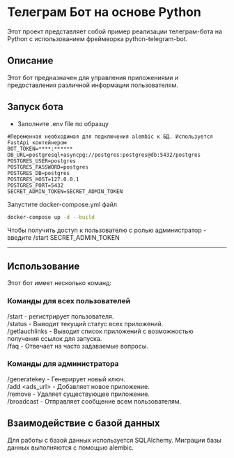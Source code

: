# Телеграм Бот на основе Python
Этот проект представляет собой пример реализации телеграм-бота на Python с использованием фреймворка python-telegram-bot.

## Описание
Этот бот предназначен для управления приложениями и предоставления различной информации пользователям.


## Запуск бота
- Заполните .env file по образцу

```.env
#Переменная необходимая для подключения alembic к БД. Используется FastApi контейнером
BOT_TOKEN=****:******
DB_URL=postgresql+asyncpg://postgres:postgres@db:5432/postgres
POSTGRES_USER=postgres
POSTGRES_PASSWORD=postgres
POSTGRES_DB=postgres
POSTGRES_HOST=127.0.0.1
POSTGRES_PORT=5432
SECRET_ADMIN_TOKEN=SECRET_ADMIN_TOKEN
```

Запустите docker-compose.yml файл
```bash
docker-compose up -d --build  
```
Чтобы получить доступ к пользователю с ролью администратор - введите /start SECRET_ADMIN_TOKEN


---

## Использование
Этот бот имеет несколько команд:
### Команды для всех пользователей
/start <token> - регистрирует пользователя.  
/status - Выводит текущий статус всех приложений.  
/getlauchlinks - Выводит список приложений с возможностью получения ссылок для запуска.  
/faq - Отвечает на часто задаваемые вопросы.  

### Команды для администратора
/generatekey <token> - Генерирует новый ключ.  
/add <url> <name> <ads_url> - Добавляет новое приложение.  
/remove <url> - Удаляет существующее приложение.  
/broadcast <message> - Отправляет сообщение всем пользователям.  

## Взаимодействие с базой данных
Для работы с базой данных используется SQLAlchemy. Миграции базы данных выполняются с помощью alembic.